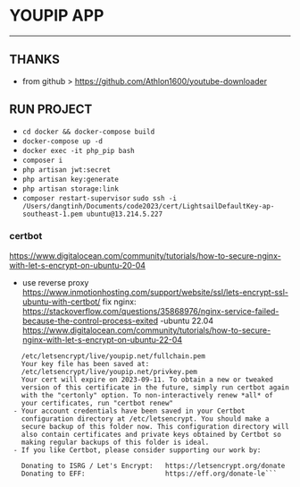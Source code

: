 # YOUPIP APP
<hr/>

## THANKS
- from github > https://github.com/Athlon1600/youtube-downloader


## RUN PROJECT
- ```cd docker && docker-compose build```
- ```docker-compose up -d```
- ```docker exec -it php_pip bash```
- ```composer i```
- ```php artisan jwt:secret```
- ```php artisan key:generate```
- ```php artisan storage:link```
- ```composer restart-supervisor```
```sudo ssh -i /Users/dangtinh/Documents/code2023/cert/LightsailDefaultKey-ap-southeast-1.pem ubuntu@13.214.5.227```

### certbot

https://www.digitalocean.com/community/tutorials/how-to-secure-nginx-with-let-s-encrypt-on-ubuntu-20-04
- use reverse proxy
https://www.inmotionhosting.com/support/website/ssl/lets-encrypt-ssl-ubuntu-with-certbot/
fix nginx: https://stackoverflow.com/questions/35868976/nginx-service-failed-because-the-control-process-exited
-ubuntu 22.04
https://www.digitalocean.com/community/tutorials/how-to-secure-nginx-with-let-s-encrypt-on-ubuntu-22-04


```- Congratulations! Your certificate and chain have been saved at:
   /etc/letsencrypt/live/youpip.net/fullchain.pem
   Your key file has been saved at:
   /etc/letsencrypt/live/youpip.net/privkey.pem
   Your cert will expire on 2023-09-11. To obtain a new or tweaked
   version of this certificate in the future, simply run certbot again
   with the "certonly" option. To non-interactively renew *all* of
   your certificates, run "certbot renew"
 - Your account credentials have been saved in your Certbot
   configuration directory at /etc/letsencrypt. You should make a
   secure backup of this folder now. This configuration directory will
   also contain certificates and private keys obtained by Certbot so
   making regular backups of this folder is ideal.
 - If you like Certbot, please consider supporting our work by:

   Donating to ISRG / Let's Encrypt:   https://letsencrypt.org/donate
   Donating to EFF:                    https://eff.org/donate-le```
